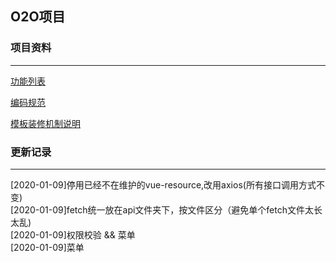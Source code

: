 ## O2O项目

### 项目资料
---
[功能列表](doc/todulist.md "功能列表")

[编码规范](doc/coding.md "编码规范")

[模板装修机制说明](doc/diy.md "模板装修机制说明")


### 更新记录
---
[2020-01-09]停用已经不在维护的vue-resource,改用axios(所有接口调用方式不变)   
[2020-01-09]fetch统一放在api文件夹下，按文件区分（避免单个fetch文件太长太乱)  
[2020-01-09]权限校验 && 菜单  
[2020-01-09]菜单 
